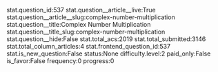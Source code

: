stat.question_id:537
stat.question__article__live:True
stat.question__article__slug:complex-number-multiplication
stat.question__title:Complex Number Multiplication
stat.question__title_slug:complex-number-multiplication
stat.question__hide:False
stat.total_acs:2019
stat.total_submitted:3146
stat.total_column_articles:4
stat.frontend_question_id:537
stat.is_new_question:False
status:None
difficulty.level:2
paid_only:False
is_favor:False
frequency:0
progress:0
